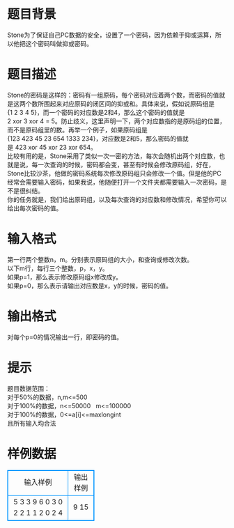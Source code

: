 # 

 
 # 题目背景 
Stone为了保证自己PC数据的安全，设置了一个密码，因为依赖于抑或运算，所以他把这个密码叫做抑或密码。 

 
 # 题目描述 
Stone的密码是这样的：密码有一组原码，每个密码对应着两个数，而密码的值就是这两个数所围起来对应原码的闭区间的抑或和。具体来说，假如说原码组是{1&nbsp;2&nbsp;3&nbsp;4&nbsp;5}，而一个密码的对应数是2和4，那么这个密码的值就是2&nbsp;xor&nbsp;3&nbsp;xor&nbsp;4&nbsp;=&nbsp;5。防止歧义，这里声明一下，两个对应数指的是原码组的位置，而不是原码组里的数。再举一个例子，如果原码组是{123&nbsp;423&nbsp;45&nbsp;23&nbsp;654&nbsp;1333&nbsp;234}，对应数是2和5，那么密码的值就是&nbsp;423&nbsp;xor&nbsp;45&nbsp;xor&nbsp;23&nbsp;xor&nbsp;654。<BR>比较有用的是，Stone采用了类似一次一密的方法，每次会随机出两个对应数，也就是说，每一次查询的时候，密码都会变，甚至有时候会修改原码组，好在，Stone比较沙茶，他做的密码系统每次修改原码组只会修改一个值。但是他的PC经常会需要输入密码，如果我说，他随便打开一个文件夹都需要输入一次密码，是不是很纠结。<BR>你的任务就是，我们给出原码组，以及每次查询的对应数和修改情况，希望你可以给出每次密码的值。<BR> 

 
 # 输入格式 
第一行两个整数n，m。分别表示原码组的大小，和查询或修改次数。<BR>以下m行，每行三个整数，p，x，y。<BR>如果p=1，那么表示修改原码组x修改成y。<BR>如果p=0，那么表示请输出对应数是x，y的时候，密码的值。<BR> 

 
 # 输出格式 
对每个p=0的情况输出一行，即密码的值。 

 
 # 提示 
题目数据范围：<BR>对于50%的数据，n,m&lt;=500<BR>对于100%的数据，n&lt;=50000&nbsp;&nbsp;&nbsp;m&lt;=100000<BR>对于100%的数据，0&lt;=a[i]&lt;=maxlongint<BR>且所有输入均合法 
# 样例数据
<style>
        table,table tr th, table tr td { border:1px solid #0094ff; }
        table { width: 200px; min-height: 25px; line-height: 25px; text-align: center; border-collapse: collapse;}   
    </style>
<table>
	<tr>
		<td>输入样例</td>
		<td>输出样例</td>
	</tr>
<tr><td>5 3
3 9 6 0 3
0 2 2
1 1 2
0 2 4
</td><td>9
15
</td></tr></table>
